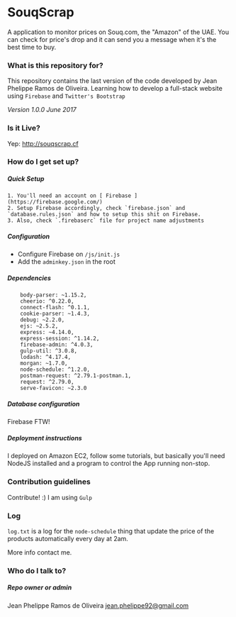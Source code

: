 # SouqScrap #

A application to monitor prices on Souq.com, the "Amazon" of the UAE. You can check for price's drop and it can send you a message when it's the best time to buy.

### What is this repository for? ###
This repository contains the last version of the code developed by Jean Phelippe Ramos de Oliveira.
Learning how to develop a full-stack website using `Firebase` and `Twitter's Bootstrap`

*Version 1.0.0*
*June 2017*


### Is it Live? ###
Yep:
http://souqscrap.cf

### How do I get set up? ###

##### Quick Setup
	1. You'll need an account on [ Firebase ](https://firebase.google.com/)
	2. Setup Firebase accordingly, check `firebase.json` and `database.rules.json` and how to setup this shit on Firebase.
	3. Also, check `.firebaserc` file for project name adjustments


##### Configuration

* Configure Firebase on `/js/init.js`
* Add the `adminkey.json` in the root

##### Dependencies

	    body-parser: ~1.15.2,
	    cheerio: ^0.22.0,
	    connect-flash: ^0.1.1,
	    cookie-parser: ~1.4.3,
	    debug: ~2.2.0,
	    ejs: ~2.5.2,
	    express: ~4.14.0,
	    express-session: ^1.14.2,
    	firebase-admin: ^4.0.3,
	    gulp-util: ^3.0.8,
    	lodash: ^4.17.4,
    	morgan: ~1.7.0,
    	node-schedule: ^1.2.0,
    	postman-request: ^2.79.1-postman.1,
    	request: ^2.79.0,
    	serve-favicon: ~2.3.0

##### Database configuration
Firebase FTW!


##### Deployment instructions
I deployed on Amazon EC2, follow some tutorials, but basically you'll need NodeJS installed and a program to control the App running non-stop.

### Contribution guidelines ###

Contribute! :)
I am using `Gulp`

### Log

 `log.txt` is a log for the `node-schedule` thing that update the price of the products automatically every day at 2am.

More info contact me. 

### Who do I talk to? ###

##### Repo owner or admin

Jean Phelippe Ramos de Oliveira
jean.phelippe92@gmail.com
